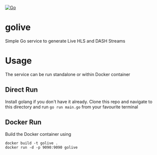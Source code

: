 [![Go](https://github.com/arunjeyaprasad/golive/actions/workflows/go.yml/badge.svg)](https://github.com/arunjeyaprasad/golive/actions/workflows/go.yml)

# golive
Simple Go service to generate Live HLS and DASH Streams

# Usage
The service can be run standalone or within Docker container

## Direct Run
Install golang if you don't have it already. Clone this repo and navigate to this directory and run
```go run main.go``` from your favourite terminal

## Docker Run
Build the Docker container using
```
docker build -t golive .
docker run -d -p 9090:9090 golive
```
